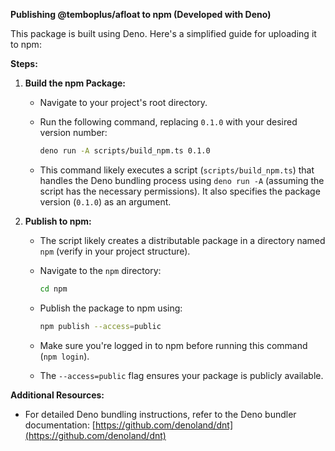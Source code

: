 **Publishing @temboplus/afloat to npm (Developed with Deno)**

This package is built using Deno. Here's a simplified guide for uploading it to npm:

**Steps:**

1. **Build the npm Package:**

   - Navigate to your project's root directory.
   - Run the following command, replacing `0.1.0` with your desired version number:

     ```bash
     deno run -A scripts/build_npm.ts 0.1.0
     ```

   - This command likely executes a script (`scripts/build_npm.ts`) that handles the Deno bundling process using `deno run -A` (assuming the script has the necessary permissions). It also specifies the package version (`0.1.0`) as an argument.

2. **Publish to npm:**

   - The script likely creates a distributable package in a directory named `npm` (verify in your project structure).
   - Navigate to the `npm` directory:

     ```bash
     cd npm
     ```

   - Publish the package to npm using:

     ```bash
     npm publish --access=public
     ```

   - Make sure you're logged in to npm before running this command (`npm login`).
   - The `--access=public` flag ensures your package is publicly available.

**Additional Resources:**

- For detailed Deno bundling instructions, refer to the Deno bundler documentation: [https://github.com/denoland/dnt](https://github.com/denoland/dnt)
